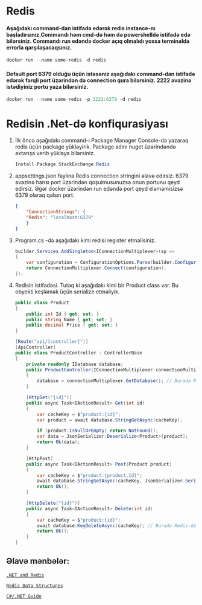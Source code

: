 # Redis


#### Aşağıdakı command-dan istifadə edərək redis instance-nı başladırsınız.Commandı həm cmd-də həm də powershelldə istifadə edə bilərsiniz. Commandı run edəndə docker açıq olmalıdı yoxsa terminalda errorla qarşılaşacaqsınız.
```cs
docker run --name some-redis -d redis
```

#### Default port 6379 olduğu üçün istəsəniz aşağıdakı command-dan istifadə edərək fərqli port üzərindən də connection qura bilərsiniz. 2222 əvəzinə istədiyiniz portu yaza bilərsiniz.
```cs
docker run --name some-redis -p 2222:6379 -d redis
``` 


# Redisin .Net-də konfiqurasiyası

1. İlk öncə aşağıdakı command-ı Package Manager Console-da yazaraq redis üçün package yükləyirik. Package adını nuget üzərindəndə axtarışa verib yükləyə bilərsiniz.

    ```cs
    Install-Package StackExchange.Redis
    ```
2. appsettings.json faylına Redis connection stringini əlavə edirsiz. 6379 əvəzinə hansı port üzərindən qoşulmusunuzsa onun portunu qeyd edirsiz. Əgər docker üzərindən run edəndə port qeyd eləməmisizsə 6379 olaraq qalsın port.
    ```json
    {
        "ConnectionStrings": {
        "Redis": "localhost:6379" 
        }
    }
    ```
3. Program.cs -də aşağıdakı kimi redisi register etməlisiniz.
    ```cs
    builder.Services.AddSingleton<IConnectionMultiplexer>(sp =>
    {
        var configuration = ConfigurationOptions.Parse(builder.Configuration.GetConnectionString("Redis"), true);            
        return ConnectionMultiplexer.Connect(configuration);
    });
    ```
4. Redisin istifadəsi. Tutaq ki aşağıdakı kimi bir Product class var. Bu obyekti keşləmək üçün serialize etməliyik. 

    ```cs
    public class Product
    {
        public int Id { get; set; }
        public string Name { get; set; }
        public decimal Price { get; set; }
    }
    ```
    ```cs
    [Route("api/[controller]")]
    [ApiController]
    public class ProductController : ControllerBase
    {
        private readonly IDatabase database;
        public ProductController(IConnectionMultiplexer connectionMultiplexer)
        {
            database = connectionMultiplexer.GetDatabase(); // Burada Redis database-ə bağlanırıq
        }

        [HttpGet("{id}")]
        public async Task<IActionResult> Get(int id)
        {
            var cacheKey = $"product:{id}";                             // Burada cache key yaradırıq ki, Redis-də bu key ilə məlumatları saxlayaq. Key belə görünəcək => product:1
            var product = await database.StringGetAsync(cacheKey);      // Burada Redis-dən məlumatı almaq üçün StringGetAsync() metodundan istifadə edirik

            if (product.IsNullOrEmpty) return NotFound();
            var data = JsonSerializer.Deserialize<Product>(product);    // Burada database-dən gələn məlumatı Product obyektinə çeviririk
            return Ok(data);                                            // Burada Product obyektini geri qaytarırıq
        }

        [HttpPost]
        public async Task<IActionResult> Post(Product product)
        {
            var cacheKey = $"product:{product.Id}";
            await database.StringSetAsync(cacheKey, JsonSerializer.Serialize(product)); // Burada Redis-də məlumatı saxlamaq üçün StringSetAsync() metodundan istifadə edirik və məlumatı JSON formatına çevirib göndəririk
            return Ok();
        }

        [HttpDelete("{id}")]
        public async Task<IActionResult> Delete(int id)
        {
            var cacheKey = $"product:{id}";
            await database.KeyDeleteAsync(cacheKey); // Burada Redis-dən məlumatı silmək üçün KeyDeleteAsync() metodundan istifadə edirik və cache key göndəririk
            return Ok();
        }
    }
    ```

## Əlavə mənbələr:
[`.NET and Redis`](https://redis.io/learn/develop/dotnet)

[`Redis Data Structures`](https://redis.io/redis-enterprise/data-structures/)

[`C#/.NET Guide`](https://redis.io/docs/latest/develop/connect/clients/dotnet/)
